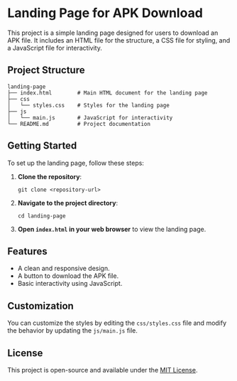 # Landing Page for APK Download

This project is a simple landing page designed for users to download an APK file. It includes an HTML file for the structure, a CSS file for styling, and a JavaScript file for interactivity.

## Project Structure

```
landing-page
├── index.html        # Main HTML document for the landing page
├── css
│   └── styles.css    # Styles for the landing page
├── js
│   └── main.js       # JavaScript for interactivity
└── README.md         # Project documentation
```

## Getting Started

To set up the landing page, follow these steps:

1. **Clone the repository**:
   ```
   git clone <repository-url>
   ```

2. **Navigate to the project directory**:
   ```
   cd landing-page
   ```

3. **Open `index.html` in your web browser** to view the landing page.

## Features

- A clean and responsive design.
- A button to download the APK file.
- Basic interactivity using JavaScript.

## Customization

You can customize the styles by editing the `css/styles.css` file and modify the behavior by updating the `js/main.js` file.

## License

This project is open-source and available under the [MIT License](LICENSE).